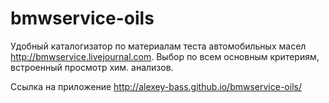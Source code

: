bmwservice-oils
===============

Удобный каталогизатор по материалам теста автомобильных масел http://bmwservice.livejournal.com.
Выбор по всем основным критериям, встроенный просмотр хим. анализов.

Ссылка на приложение http://alexey-bass.github.io/bmwservice-oils/

